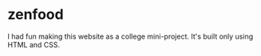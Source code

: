 # zenfood
I had fun making this website as a college mini-project.
It's built only using HTML and CSS.
